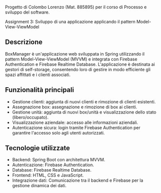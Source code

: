 Progetto di Colombo Lorenzo (Mat. 885895) per il corso di Processo e sviluppo del software.

Assignment 3: Sviluppo di una applicazione applicando il pattern Model-View-ViewModel


## Descrizione

BoxManager è un'applicazione web sviluppata in Spring utilizzando il pattern Model-View-ViewModel (MVVM) e integrata con Firebase Authentication e Firebase Realtime Database. L'applicazione è destinata ai gestori di self-storage, consentendo loro di gestire in modo efficiente gli spazi affittati e i clienti associati.

## Funzionalità principali

- Gestione clienti: aggiunta di nuovi clienti e rimozione di clienti esistenti.
- Assegnazione box: assegnazione e rimozione di box ai clienti.
- Gestione unità: aggiunta di nuovi box/unità e visualizzazione dello stato (libero/occupato).
- Visualizzazione aziendale: accesso alle informazioni aziendali.
- Autenticazione sicura: login tramite Firebase Authentication per garantire l'accesso solo agli utenti autorizzati.

## Tecnologie utilizzate

- Backend: Spring Boot con architettura MVVM.
- Autenticazione: Firebase Authentication.
- Database: Firebase Realtime Database.
- Frontend: HTML, CSS e JavaScript.
- Integrazione dati: Comunicazione tra il backend e Firebase per la gestione dinamica dei dati.

